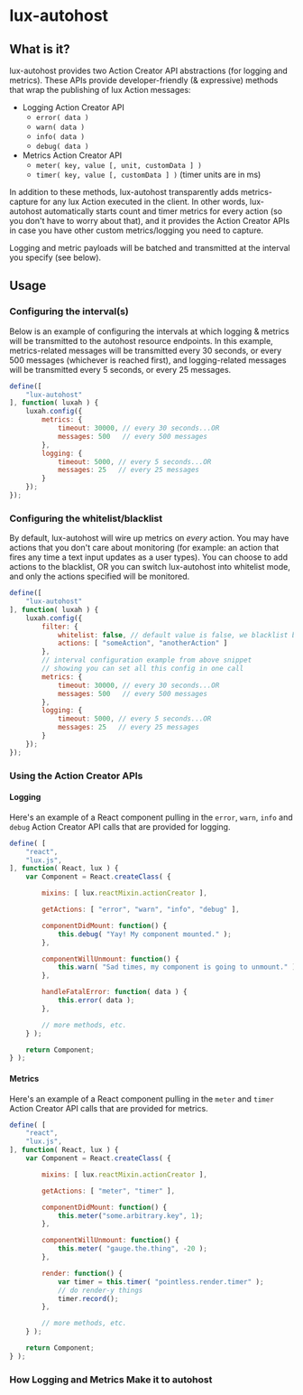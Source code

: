 # lux-autohost

## What is it?

lux-autohost provides two Action Creator API abstractions (for logging and metrics). These APIs provide developer-friendly (& expressive) methods that wrap the publishing of lux Action messages:

* Logging Action Creator API
	* `error( data )`
	* `warn( data )`
	* `info( data )`
	* `debug( data )`
* Metrics Action Creator API
	* `meter( key, value [, unit, customData ] )`
	* `timer( key, value [, customData ] )` (timer units are in ms)

In addition to these methods, lux-autohost transparently adds metrics-capture for any lux Action executed in the client. In other words, lux-autohost automatically starts count and timer metrics for every action (so you don't have to worry about that), and it provides the Action Creator APIs in case you have other custom metrics/logging you need to capture.

Logging and metric payloads will be batched and transmitted at the interval you specify (see below).

## Usage

### Configuring the interval(s)

Below is an example of configuring the intervals at which logging & metrics will be transmitted to the autohost resource endpoints. In this example, metrics-related messages will be transmitted every 30 seconds, or every 500 messages (whichever is reached first), and logging-related messages will be transmitted every 5 seconds, or every 25 messages.

```javascript
define([
	"lux-autohost"
], function( luxah ) {
	luxah.config({
		metrics: {
			timeout: 30000, // every 30 seconds...OR
			messages: 500   // every 500 messages
		},
		logging: {
			timeout: 5000, // every 5 seconds...OR
			messages: 25   // every 25 messages
		}
	});
});
```

### Configuring the whitelist/blacklist

By default, lux-autohost will wire up metrics on *every* action. You may have actions that you don't care about monitoring (for example: an action that fires any time a text input updates as a user types). You can choose to add actions to the blacklist, OR you can switch lux-autohost into whitelist mode, and only the actions specified will be monitored.

```javascript
define([
	"lux-autohost"
], function( luxah ) {
	luxah.config({
		filter: {
			whitelist: false, // default value is false, we blacklist by default
			actions: [ "someAction", "anotherAction" ]
		},
		// interval configuration example from above snippet
		// showing you can set all this config in one call
		metrics: {
			timeout: 30000, // every 30 seconds...OR
			messages: 500   // every 500 messages
		},
		logging: {
			timeout: 5000, // every 5 seconds...OR
			messages: 25   // every 25 messages
		}
	});
});
```

### Using the Action Creator APIs

#### Logging

Here's an example of a React component pulling in the `error`, `warn`, `info` and `debug` Action Creator API calls that are provided for logging.

```javascript
define( [
	"react",
	"lux.js",
], function( React, lux ) {
	var Component = React.createClass( {

		mixins: [ lux.reactMixin.actionCreator ],

		getActions: [ "error", "warn", "info", "debug" ],

		componentDidMount: function() {
			this.debug( "Yay! My component mounted." );
		},

		componentWillUnmount: function() {
			this.warn( "Sad times, my component is going to unmount." );
		},

		handleFatalError: function( data ) {
			this.error( data );
		},

		// more methods, etc.
	} );

	return Component;
} );

```

#### Metrics

Here's an example of a React component pulling in the `meter` and `timer` Action Creator API calls that are provided for metrics.

```javascript
define( [
	"react",
	"lux.js",
], function( React, lux ) {
	var Component = React.createClass( {

		mixins: [ lux.reactMixin.actionCreator ],

		getActions: [ "meter", "timer" ],

		componentDidMount: function() {
			this.meter("some.arbitrary.key", 1);
		},

		componentWillUnmount: function() {
			this.meter( "gauge.the.thing", -20 );
		},

		render: function() {
			var timer = this.timer( "pointless.render.timer" );
			// do render-y things
			timer.record();
		},

		// more methods, etc.
	} );

	return Component;
} );

```

### How Logging and Metrics Make it to autohost

